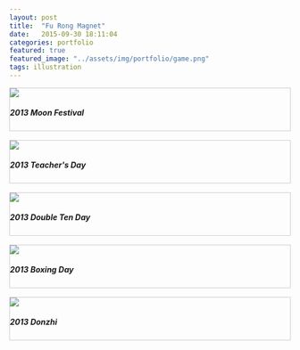 ```yaml
---
layout: post
title:  "Fu Rong Magnet"
date:   2015-09-30 18:11:04
categories: portfolio
featured: true
featured_image: "../assets/img/portfolio/game.png"
tags: illustration
---
```


<div class="img-wrap">
  <img src="../assets/img/portfolio/furong/2013-moon-festival.jpg" />
  <h5>2013 Moon Festival</h5>
</div>
<div class="img-wrap">
  <img src="../assets/img/portfolio/furong/2013-teachers-day.png" />
  <h5>2013 Teacher's Day</h5>
</div>
<div class="img-wrap">
  <img src="../assets/img/portfolio/furong/2013-double-ten.png" />
  <h5>2013 Double Ten Day</h5>
</div>
<!--<div class="img-wrap">
  <img src="../assets/img/portfolio/furong/2013-chirstmas.jpg" />
  <h5>2013 Christmas</h5>
</div>-->
<div class="img-wrap">
  <img src="../assets/img/portfolio/furong/2013-boxing-day.jpg" />
  <h5>2013 Boxing Day</h5>
</div>
<div class="img-wrap">
  <img src="../assets/img/portfolio/furong/2014-donzhi.jpg" />
  <h5>2013 Donzhi</h5>
</div>


<style>
img{
  max-width: 450px;
}
.img-wrap{
  text-aign: center;
  border: 1px solid #cccccc;
  margin-bottom: 1rem;
}
</style>